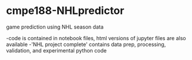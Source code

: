 # cmpe188-NHLpredictor
game prediction using NHL season data

-code is contained in notebook files, html versions of jupyter files are also available
-'NHL project complete' contains data prep, processing, validation, and experimental python code
